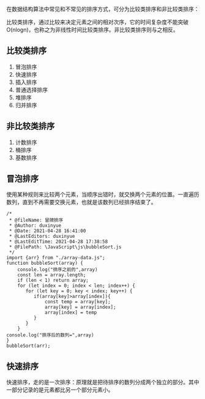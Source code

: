<!--
 * @Author: duxinyue
 * @Date: 2021-04-28 16:05:38
 * @LastEditors: duxinyue
 * @LastEditTime: 2021-04-28 17:56:41
 * @FilePath: \JavaScript\article\数组排序.md
-->

在数据结构算法中常见和不常见的排序方式，可分为比较类排序和非比较类排序：

比较类排序，通过比较来决定元素之间的相对次序，它的时间复杂度不能突破O(nlogn)，也称之为非线性时间比较类排序。非比较类排序则与之相反。

## 比较类排序
1. 冒泡排序
2. 快速排序
3. 插入排序
4. 普通选择排序
5. 堆排序
6. 归并排序

## 非比较类排序
1. 计数排序
2. 桶排序
3. 基数排序


## 冒泡排序

使用某种规则来比较两个元素，当顺序出错时，就交换两个元素的位置。一直遍历数列，直到不再需要交换元素，也就是该数列已经排序结束了。

```
/*
 * @fileName: 冒牌排序
 * @Author: duxinyue
 * @Date: 2021-04-28 16:41:00
 * @LastEditors: duxinyue
 * @LastEditTime: 2021-04-28 17:38:58
 * @FilePath: \JavaScript\js\bubbleSort.js
 */
import {arr} from "./array-data.js";
function bubbleSort(array) {
    console.log("排序之前的",array)
    const len = array.length;
    if (len < 1) return array;
    for (let index = 0; index < len; index++) {
       for (let key = 0; key < index; key++) {
          if(array[key]>array[index]){
              const temp = array[key];
              array[key] = array[index];
              array[index] = temp
          } 
       }
    }
console.log("排序后的数列=",array)  
}
bubbleSort(arr);
```

## 快速排序
快速排序，走的是一次排序：原理就是把待排序的数列分成两个独立的部分。其中一部分记录的是元素都比另一个部分元素小。